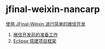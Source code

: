 # jfinal-weixin-nancarp
[使用 JFinal-Weixin 进行简单的微信开发](http://www.jianshu.com/p/0ea20e77cf29)
1. [微信开发前的准备工作](http://www.jianshu.com/p/e47edf0a49bf)  
2. [Eclipse 搭建项目框架](http://www.jianshu.com/p/fbf80b794c65)
